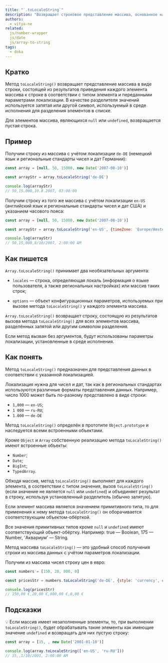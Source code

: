 ```yaml
---
title: "`.toLocaleString`"
description: "Возвращает строковое представление массива, основанное на результатах приведения каждого элемента к строке в соответствии с типом элемента и переданными параметрами локализации."
authors:
  - vitya-ne
related:
  js/number-wrapper
  js/date
  js/array-to-string
tags:
  - doka
---
```


## Кратко

Метод `toLocaleString()` возвращает представление массива в виде строки, состоящей из результатов приведения каждого элемента массива к строке в соответствии с типом элемента и переданными параметрами локализации. В качестве разделителя значений используется запятая или другой символ, используемый в среде исполнения для разделения элементов в списке.

Для элементов массива, являющихся `null` или `undefined`, возвращается пустая строка.

## Пример

Получим строку из массива с учётом локализации `de-DE` (немецкий язык и региональные стандарты чисел и дат Германии):

```js
const array = [null, 50, 15000, new Date('2007-08-10')]

const arrayStr = array.toLocaleString('de-DE')

console.log(arrayStr)
// 50,15.000,10.8.2007, 03:00:00
```

Получим строку из того же массива с учётом локализации `en-US` (английский язык и региональные стандарты чисел и дат США) и указанием часового пояса:

```js
const array = [null, 50, 15000, new Date('2007-08-10')]

const arrayStr = array.toLocaleString('en-US', {timeZone: 'Europe/Amsterdam'})

console.log(arrayStr)
// 50,15,000,8/10/2007, 2:00:00 AM

```

## Как пишется

`Array.toLocaleString()` принимает два необязательных аргумента:

- `locales` — строка, определяющая локаль (информация о языке пользователя, а также региональных настройках) или массив таких строк;

- `options` — объект конфигурационных параметров, используемых при вызове метода `toLocaleString()` у каждого элемента массива.

`Array.toLocaleString()` возвращает строку, состоящую из результатов вызова метода `toLocaleString()` для всех элементов массива, разделённых запятой или другим символом разделения.

Если метод вызван без аргументов, будут использованы параметры локализации, установленные в среде исполнения.

## Как понять

Метод `toLocaleString()` предназначен для представления данных в соответствии с указанной локализацией.

Локализация нужна для чисел и дат, так как в региональных стандартах используются различные форматы представления данных. Например, число 1000 может быть по-разному представлено в виде строки:

- `1,000` — `en-US`;
- `1 000` — `ru-RU`;
- `1.000` — `de-DE`

Метод `toLocaleString()` определён в прототипе `Object.prototype` и наследуется всеми встроенными объектами.

Кроме `Object` и `Array` собственную реализацию метода `toLocaleString()` имеют встроенные объекты:

- `Number`;
- `Date`;
- `BigInt`;
- `TypedArray`.

Обходя массив, метод `toLocaleString()` выполняет для каждого элемента, в соответствии с типом значения, вызов `toLocaleString()` (если значение не является `null` или `undefined`) и объединяет результат в строку, используя установленный разделитель (обычно запятую).

Если элемент массива является значением примитивного типа, то для применения к нему метода `toLocaleString()` он оборачивается соответствующим объектом-обёрткой.

Все значения примитивных типов кроме `null` и `undefined` имеют соответствующий объект-обёртку. Например: true — Boolean, 175 — Number, 'Аквариум' — String.

Метод массива `toLocaleString()` — это удобный способ получения строки из массива данных с учётом параметров локализации.

Получим из массива чисел строку цен в евро:

```js
const numbers = [150, 20, 800, 0]

const pricesStr = numbers.toLocaleString('de-DE', {style: 'currency', currency: "EUR"})

console.log(pricesStr)
// 150,00 €,20,00 €,800,00 €,0,00 €
```

## Подсказки

💡 Если массив имеет незаполненные элементы, то, при выполнении `toLocaleString()`, будет обрабатывать такие элементы как имеющие значение `undefined` и возвращать для них пустую строку:

```js
const array = [15, , new Date('2001-01-10')]

console.log(array.toLocaleString(['en-US', 'ru-RU']))
// 15,,1/10/2001, 2:00:00 AM
```
